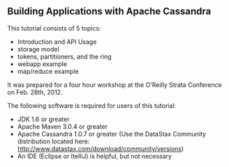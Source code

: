 Building Applications with Apache Cassandra
-------------------------------------------
This tutorial consists of 5 topics:

* Introduction and API Usage 	
* storage model		
* tokens, partitioners, and the ring	
* webapp example
* map/reduce example

It was prepared for a four hour workshop at the O'Reilly Strata Conference on Feb. 28th, 2012.

The following software is required for users of this tutorial:

* JDK 1.6 or greater
* Apache Maven 3.0.4 or greater
* Apache Cassandra 1.0.7 or greater (Use the DataStax Community distribution located here: http://www.datastax.com/download/community/versions)	
* An IDE (Eclipse or ItelliJ) is helpful, but not necessary	
